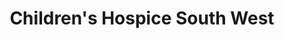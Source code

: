---
title: "Children's Hospice South West"
url: /glastonbury/childrens-hospice-south-west/
shop: charity
---
